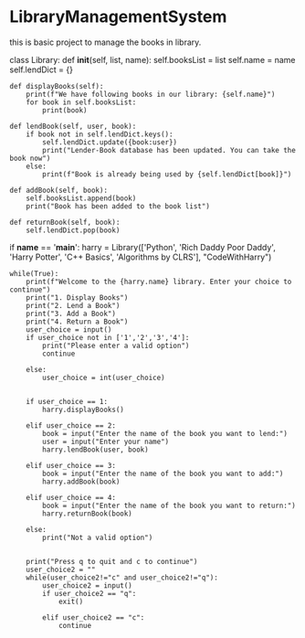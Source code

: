 # LibraryManagementSystem
this is basic project to manage the books in library.

class Library:
    def __init__(self, list, name):
        self.booksList = list
        self.name = name
        self.lendDict = {}

    def displayBooks(self):
        print(f"We have following books in our library: {self.name}")
        for book in self.booksList:
            print(book)

    def lendBook(self, user, book):
        if book not in self.lendDict.keys():
            self.lendDict.update({book:user})
            print("Lender-Book database has been updated. You can take the book now")
        else:
            print(f"Book is already being used by {self.lendDict[book]}")

    def addBook(self, book):
        self.booksList.append(book)
        print("Book has been added to the book list")

    def returnBook(self, book):
        self.lendDict.pop(book)

if __name__ == '__main__':
    harry = Library(['Python', 'Rich Daddy Poor Daddy', 'Harry Potter', 'C++ Basics', 'Algorithms by CLRS'], "CodeWithHarry")

    while(True):
        print(f"Welcome to the {harry.name} library. Enter your choice to continue")
        print("1. Display Books")
        print("2. Lend a Book")
        print("3. Add a Book")
        print("4. Return a Book")
        user_choice = input()
        if user_choice not in ['1','2','3','4']:
            print("Please enter a valid option")
            continue

        else:
            user_choice = int(user_choice)


        if user_choice == 1:
            harry.displayBooks()

        elif user_choice == 2:
            book = input("Enter the name of the book you want to lend:")
            user = input("Enter your name")
            harry.lendBook(user, book)

        elif user_choice == 3:
            book = input("Enter the name of the book you want to add:")
            harry.addBook(book)

        elif user_choice == 4:
            book = input("Enter the name of the book you want to return:")
            harry.returnBook(book)

        else:
            print("Not a valid option")


        print("Press q to quit and c to continue")
        user_choice2 = ""
        while(user_choice2!="c" and user_choice2!="q"):
            user_choice2 = input()
            if user_choice2 == "q":
                exit()

            elif user_choice2 == "c":
                continue

